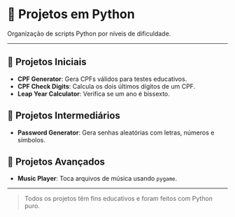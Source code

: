 # 📁 Projetos em Python

Organização de scripts Python por níveis de dificuldade.

---

## 🌱 Projetos Iniciais

- **CPF Generator**: Gera CPFs válidos para testes educativos.
- **CPF Check Digits**: Calcula os dois últimos dígitos de um CPF.
- **Leap Year Calculator**: Verifica se um ano é bissexto.

## 🌿 Projetos Intermediários

- **Password Generator**: Gera senhas aleatórias com letras, números e símbolos.

## 🌳 Projetos Avançados

- **Music Player**: Toca arquivos de música usando `pygame`.

---

> Todos os projetos têm fins educativos e foram feitos com Python puro.
